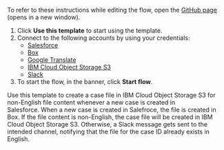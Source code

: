 To refer to these instructions while editing the flow, open the [GitHub page](https://github.com/ot4i/app-connect-templates/tree/main/resources/markdown/Create%20a%20case%20file%20in%20IBM%20Cloud%20Object%20Storage%20S3%20for%20any%20non-English%20file%20content%20when%20a%20case%20is%20created%20in%20Salesforce_instructions.md) (opens in a new window).

1. Click **Use this template** to start using the template.
2. Connect to the following accounts by using your credentials:
   - [Salesforce](https://ibm.biz/ach2salesforce)
   - [Box](https://ibm.biz/ach2box)
   - [Google Translate](https://ibm.biz/acgoogletranslate)
   - [IBM Cloud Object Storage S3](https://ibm.biz/accoss3) 
   - [Slack](https://ibm.biz/acslack)
3. To start the flow, in the banner, click **Start flow**.

Use this template to create a case file in IBM Cloud Object Storage S3 for non-English file content whenever a new case is created in Salesforce. When a new case is created in Salefroce, the file is created in Box. If the file content is non-English, the case file will be created in IBM Cloud Object Storage S3. Otherwise, a Slack message gets sent to the intended channel, notifying that the file for the case ID already exists in English.



